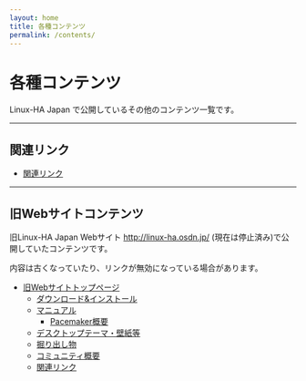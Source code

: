 ```yaml
---
layout: home
title: 各種コンテンツ
permalink: /contents/
---
```

# 各種コンテンツ

Linux-HA Japan で公開しているその他のコンテンツ一覧です。

----

## 関連リンク
 * [関連リンク](/links/)
 
----

## 旧Webサイトコンテンツ

旧Linux-HA Japan Webサイト http://linux-ha.osdn.jp/ (現在は停止済み)で公開していたコンテンツです。

内容は古くなっていたり、リンクが無効になっている場合があります。

 * [旧Webサイトトップページ](/wp/)
   * [ダウンロード&インストール](/wp/dl)
   * [マニュアル](/wp/manual)
     * [Pacemaker概要](/wp/manual/pacemaker_outline)
   * [デスクトップテーマ・壁紙等](/wp/デスクトップテーマ・壁紙等)
   * [掘り出し物](/wp/find)
   * [コミュニティ概要](/wp/コミュニティ概要)
   * [関連リンク](/wp/link)



